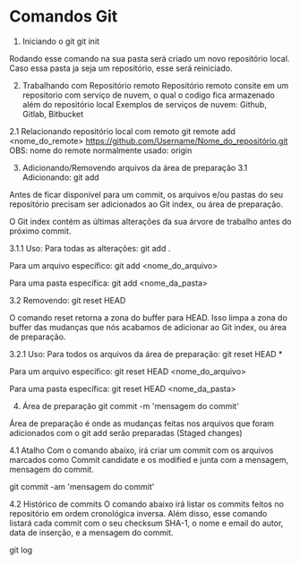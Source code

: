﻿# Comandos Git
 
1. Iniciando o git
git init

Rodando esse comando na sua pasta será criado um novo repositório local.
Caso essa pasta ja seja um repositório, esse será reiniciado.

2. Trabalhando com Repositório remoto
Repositório remoto consite em um repositorio com serviço de nuvem, o qual o codigo fica armazenado além do repositório local
Exemplos de serviços de nuvem: Github, Gitlab, Bitbucket

2.1 Relacionando repositório local com remoto
git remote add <nome_do_remote> https://github.com/Username/Nome_do_repositório.git
OBS: nome do remote normalmente usado: origin

3. Adicionando/Removendo arquivos da área de preparação
3.1 Adicionando:
git add

Antes de ficar disponível para um commit, os arquivos e/ou pastas do seu repositório precisam ser adicionados ao Git index, ou área de preparação.

O Git index contém as últimas alterações da sua árvore de trabalho antes do próximo commit.

3.1.1 Uso:
Para todas as alterações:
git add .

Para um arquivo específico:
git add <nome_do_arquivo>

Para uma pasta específica:
git add <nome_da_pasta>

3.2 Removendo:
git reset HEAD

O comando reset retorna a zona do buffer para HEAD. Isso limpa a zona do buffer das mudanças que nós acabamos de adicionar ao Git index, ou área de preparação.

3.2.1 Uso:
Para todos os arquivos da área de preparação:
git reset HEAD *

Para um arquivo específico:
git reset HEAD <nome_do_arquivo>

Para uma pasta específica:
git reset HEAD <nome_da_pasta>

4. Área de preparação
git commit -m 'mensagem do commit'

Área de preparação é onde as mudanças feitas nos arquivos que foram adicionados com o git add serão preparadas (Staged changes)

4.1 Atalho
Com o comando abaixo, irá criar um commit com os arquivos marcados como Commit candidate e os modified e junta com a mensagem, mensagem do commit.

git commit -am 'mensagem do commit'

4.2 Histórico de commits
O comando abaixo irá listar os commits feitos no repositório em ordem cronológica inversa. Além disso, esse comando listará cada commit com o seu checksum SHA-1, o nome e email do autor, data de inserção, e a mensagem do commit.

git log

